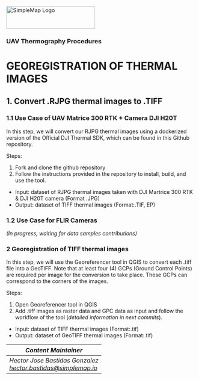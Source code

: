 <img src="https://simplemap.io/wp-content/uploads/2022/08/Color-logo-no-background-1-2048x522.png" alt="SimpleMap Logo" width="236" height="60">

### UAV Thermography Procedures

# GEOREGISTRATION OF THERMAL IMAGES

## 1. Convert .RJPG thermal images to .TIFF
### 1.1 Use Case of UAV Matrice 300 RTK + Camera DJI H20T
In this step, we will convert our RJPG thermal images using a dockerized version of the Official DJI Thermal SDK, which can be found in this Github repository.

Steps:
1. Fork and clone the github repository
2. Follow the instructions provided in the repository to install, build, and use the tool.

* Input: dataset of RJPG thermal images taken with DJI Martrice 300 RTK & DJI H20T camera (Format .JPG)
* Output: dataset of TIFF thermal images (Format:.TIF, EP)

### 1.2 Use Case for FLIR Cameras
*(In progress, waiting for data samples contributions)*


### 2 Georegistration of TIFF thermal images
In this step, we will use the Georeferencer tool in QGIS to convert each .tiff file into a GeoTIFF. Note that at least four (4) GCPs (Ground Control Points) are required per image for the conversion to take place. These GCPs can correspond to the corners of the images.

Steps:
1. Open Georeferencer tool in QGIS
2. Add .tiff images as raster data and GPC data as input and follow the workflow of the tool (*detailed information in next commits*).

* Input: dataset of TIFF thermal images (Format:.tif)
* Output: dataset of GeoTIFF thermal images (Format:.tif)







|*Content Maintainer*|
|-|
|*Hector Jose Bastidas Gonzalez*<br>*hector.bastidas@simplemap.io*|